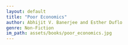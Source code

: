 ```yaml
---
layout: default
title: "Poor Economics"
author: Abhijit V. Banerjee and Esther Duflo
genre: Non-Fiction
im_path: assets/books/poor_economics.jpg
---
```

